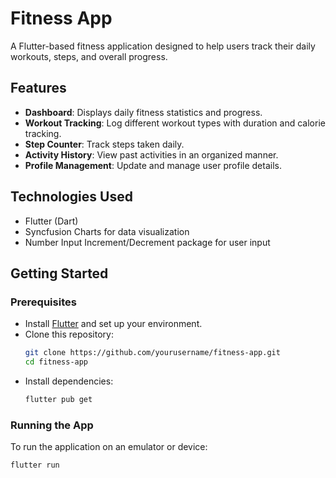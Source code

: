 # Fitness App

A Flutter-based fitness application designed to help users track their daily workouts, steps, and overall progress.

## Features
- **Dashboard**: Displays daily fitness statistics and progress.
- **Workout Tracking**: Log different workout types with duration and calorie tracking.
- **Step Counter**: Track steps taken daily.
- **Activity History**: View past activities in an organized manner.
- **Profile Management**: Update and manage user profile details.

## Technologies Used
- Flutter (Dart)
- Syncfusion Charts for data visualization
- Number Input Increment/Decrement package for user input

## Getting Started

### Prerequisites
- Install [Flutter](https://flutter.dev/docs/get-started/install) and set up your environment.
- Clone this repository:
  ```bash
  git clone https://github.com/yourusername/fitness-app.git
  cd fitness-app
  ```
- Install dependencies:
  ```bash
  flutter pub get
  ```

### Running the App
To run the application on an emulator or device:
```bash
flutter run
```

